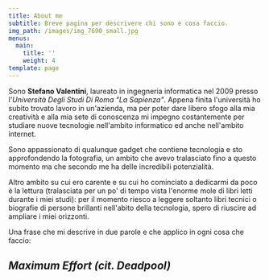 ```yaml
---
title: About me
subtitle: Breve pagina per descrivere chi sono e cosa faccio.
img_path: /images/img_7690_small.jpg
menus:
  main:
    title: ''
    weight: 4
template: page
---
```

Sono **Stefano Valentini**, laureato in ingegneria informatica nel 2009 presso l'_Università Degli Studi Di Roma "La Sapienza"_. Appena finita l'università ho subito trovato lavoro in un'azienda, ma per poter dare libero sfogo alla mia creatività e alla mia sete di conoscenza mi impegno costantemente per studiare nuove tecnologie nell'ambito informatico ed anche nell'ambito internet.



Sono appassionato di qualunque gadget che contiene tecnologia e sto approfondendo la fotografia, un ambito che avevo tralasciato fino a questo momento ma che secondo me ha delle incredibili potenzialità.



Altro ambito su cui ero carente e su cui ho cominciato a dedicarmi da poco è la lettura (tralasciata per un po' di tempo vista l'enorme mole di libri letti durante i miei studi): per il momento riesco a leggere soltanto libri tecnici o biografie di persone brillanti nell'abito della tecnologia, spero di riuscire ad ampliare i miei orizzonti.



Una frase che mi descrive in due parole e che applico in ogni cosa che faccio:

## _**Maximum Effort (cit. Deadpool)**_
